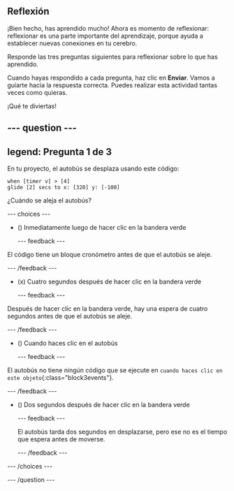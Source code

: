 ## Reflexión

¡Bien hecho, has aprendido mucho! Ahora es momento de reflexionar: reflexionar es una parte importante del aprendizaje, porque ayuda a establecer nuevas conexiones en tu cerebro.

Responde las tres preguntas siguientes para reflexionar sobre lo que has aprendido.

Cuando hayas respondido a cada pregunta, haz clic en **Enviar**. Vamos a guiarte hacia la respuesta correcta. Puedes realizar esta actividad tantas veces como quieras.

¡Qué te diviertas!

--- question ---
---
legend: Pregunta 1 de 3
---

En tu proyecto, el autobús se desplaza usando este código:

```blocks3
when [timer v] > [4] 
glide [2] secs to x: [320] y: [-100]
```

¿Cuándo se aleja el autobús?

--- choices ---

- () Inmediatamente luego de hacer clic en la bandera verde

  --- feedback ---

El código tiene un bloque cronómetro antes de que el autobús se aleje.

  --- /feedback ---

- (x) Cuatro segundos después de hacer clic en la bandera verde

  --- feedback ---

Después de hacer clic en la bandera verde, hay una espera de cuatro segundos antes de que el autobús se aleje.

  --- /feedback ---

- () Cuando haces clic en el autobús

  --- feedback ---

El autobús no tiene ningún código que se ejecute en `cuando haces clic en este objeto`{:class="block3events"}.

  --- /feedback ---

- () Dos segundos después de hacer clic en la bandera verde

  --- feedback ---

  El autobús tarda dos segundos en desplazarse, pero ese no es el tiempo que espera antes de moverse.

  --- /feedback ---

--- /choices ---

--- /question ---
